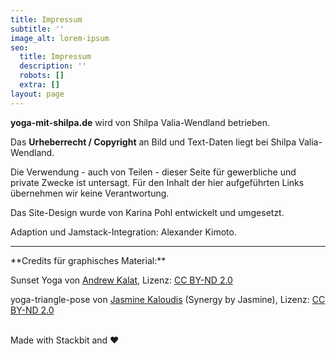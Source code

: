 ```yaml
---
title: Impressum
subtitle: ''
image_alt: lorem-ipsum
seo:
  title: Impressum
  description: ''
  robots: []
  extra: []
layout: page
---
```

**yoga-mit-shilpa.de** wird von Shilpa Valia-Wendland betrieben.

Das **Urheberrecht / Copyright** an Bild und Text-Daten liegt bei Shilpa Valia-Wendland.

Die Verwendung - auch von Teilen - dieser Seite für gewerbliche und private Zwecke ist untersagt. Für den Inhalt der hier aufgeführten Links übernehmen wir keine Verantwortung.

Das Site-Design wurde von Karina Pohl entwickelt und umgesetzt.

Adaption und Jamstack-Integration: Alexander Kimoto.

<hr />
**Credits für graphisches Material:**

Sunset Yoga von [Andrew Kalat](https://www.flickr.com/photos/90811165@N00), Lizenz: [CC BY-ND 2.0](https://creativecommons.org/licenses/by-nd/2.0/deed.de)

yoga-triangle-pose von [Jasmine Kaloudis](https://www.flickr.com/photos/synergybyjasmine/) (Synergy by Jasmine), Lizenz: [CC BY-ND 2.0](https://creativecommons.org/licenses/by-nd/2.0/deed.de)

<br />
Made with Stackbit and ❤️
<br />
